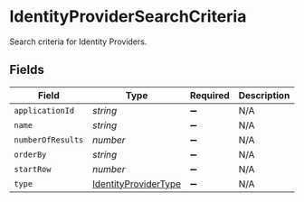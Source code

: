 # IdentityProviderSearchCriteria

Search criteria for Identity Providers.


## Fields

| Field                                                               | Type                                                                | Required                                                            | Description                                                         |
| ------------------------------------------------------------------- | ------------------------------------------------------------------- | ------------------------------------------------------------------- | ------------------------------------------------------------------- |
| `applicationId`                                                     | *string*                                                            | :heavy_minus_sign:                                                  | N/A                                                                 |
| `name`                                                              | *string*                                                            | :heavy_minus_sign:                                                  | N/A                                                                 |
| `numberOfResults`                                                   | *number*                                                            | :heavy_minus_sign:                                                  | N/A                                                                 |
| `orderBy`                                                           | *string*                                                            | :heavy_minus_sign:                                                  | N/A                                                                 |
| `startRow`                                                          | *number*                                                            | :heavy_minus_sign:                                                  | N/A                                                                 |
| `type`                                                              | [IdentityProviderType](../../models/shared/identityprovidertype.md) | :heavy_minus_sign:                                                  | N/A                                                                 |